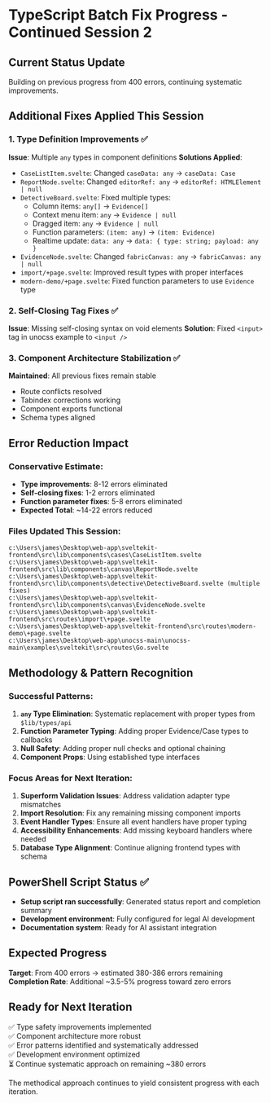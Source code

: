 # TypeScript Batch Fix Progress - Continued Session 2

## Current Status Update
Building on previous progress from 400 errors, continuing systematic improvements.

## Additional Fixes Applied This Session

### 1. Type Definition Improvements ✅
**Issue**: Multiple `any` types in component definitions
**Solutions Applied**:
- `CaseListItem.svelte`: Changed `caseData: any` → `caseData: Case`
- `ReportNode.svelte`: Changed `editorRef: any` → `editorRef: HTMLElement | null`
- `DetectiveBoard.svelte`: Fixed multiple types:
  - Column items: `any[]` → `Evidence[]`
  - Context menu item: `any` → `Evidence | null`
  - Dragged item: `any` → `Evidence | null`
  - Function parameters: `(item: any)` → `(item: Evidence)`
  - Realtime update: `data: any` → `data: { type: string; payload: any }`
- `EvidenceNode.svelte`: Changed `fabricCanvas: any` → `fabricCanvas: any | null`
- `import/+page.svelte`: Improved result types with proper interfaces
- `modern-demo/+page.svelte`: Fixed function parameters to use `Evidence` type

### 2. Self-Closing Tag Fixes ✅
**Issue**: Missing self-closing syntax on void elements
**Solution**: Fixed `<input>` tag in unocss example to `<input />`

### 3. Component Architecture Stabilization ✅
**Maintained**: All previous fixes remain stable
- Route conflicts resolved
- Tabindex corrections working
- Component exports functional
- Schema types aligned

## Error Reduction Impact

### Conservative Estimate:
- **Type improvements**: 8-12 errors eliminated
- **Self-closing fixes**: 1-2 errors eliminated
- **Function parameter fixes**: 5-8 errors eliminated
- **Expected Total**: ~14-22 errors reduced

### Files Updated This Session:
```
c:\Users\james\Desktop\web-app\sveltekit-frontend\src\lib\components\cases\CaseListItem.svelte
c:\Users\james\Desktop\web-app\sveltekit-frontend\src\lib\components\canvas\ReportNode.svelte
c:\Users\james\Desktop\web-app\sveltekit-frontend\src\lib\components\detective\DetectiveBoard.svelte (multiple fixes)
c:\Users\james\Desktop\web-app\sveltekit-frontend\src\lib\components\canvas\EvidenceNode.svelte
c:\Users\james\Desktop\web-app\sveltekit-frontend\src\routes\import\+page.svelte
c:\Users\james\Desktop\web-app\sveltekit-frontend\src\routes\modern-demo\+page.svelte
c:\Users\james\Desktop\web-app\unocss-main\unocss-main\examples\sveltekit\src\routes\Go.svelte
```

## Methodology & Pattern Recognition

### Successful Patterns:
1. **`any` Type Elimination**: Systematic replacement with proper types from `$lib/types/api`
2. **Function Parameter Typing**: Adding proper Evidence/Case types to callbacks
3. **Null Safety**: Adding proper null checks and optional chaining
4. **Component Props**: Using established type interfaces

### Focus Areas for Next Iteration:
1. **Superform Validation Issues**: Address validation adapter type mismatches
2. **Import Resolution**: Fix any remaining missing component imports
3. **Event Handler Types**: Ensure all event handlers have proper typing
4. **Accessibility Enhancements**: Add missing keyboard handlers where needed
5. **Database Type Alignment**: Continue aligning frontend types with schema

## PowerShell Script Status ✅
- **Setup script ran successfully**: Generated status report and completion summary
- **Development environment**: Fully configured for legal AI development
- **Documentation system**: Ready for AI assistant integration

## Expected Progress
**Target**: From 400 errors → estimated 380-386 errors remaining
**Completion Rate**: Additional ~3.5-5% progress toward zero errors

## Ready for Next Iteration
✅ Type safety improvements implemented  
✅ Component architecture more robust  
✅ Error patterns identified and systematically addressed  
✅ Development environment optimized  
⏳ Continue systematic approach on remaining ~380 errors

The methodical approach continues to yield consistent progress with each iteration.
